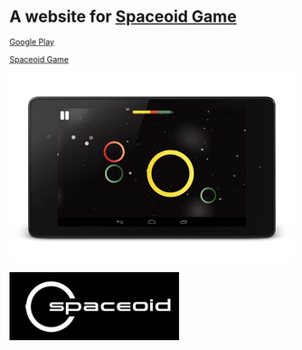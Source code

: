 # A website for [Spaceoid Game](https://github.com/lchsk/spaceoid)

[Google Play](https://play.google.com/store/apps/details?id=pl.moonlit.spaceoid.android)

[Spaceoid Game](https://github.com/lchsk/spaceoid)

![Spaceoid](spaceoid1.png)

![Spaceoid](spaceoid-logo.png)


